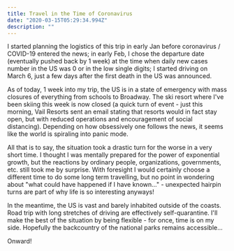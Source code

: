 ```yaml
---
title: Travel in the Time of Coronavirus
date: "2020-03-15T05:29:34.994Z"
description: ""
---
```


I started planning the logistics of this trip in early Jan before coronavirus / COVID-19 entered the news; in early Feb, I chose the departure date (eventually pushed back by 1 week) at the time when daily new cases number in the US was 0 or in the low single digits; I started driving on March 6, just a few days after the first death in the US was announced.

As of today, 1 week into my trip, the US is in a state of emergency with mass closures of everything from schools to Broadway. The ski resort where I've been skiing this week is now closed (a quick turn of event - just this morning, Vail Resorts sent an email stating that resorts would in fact stay open, but with reduced operations and encouragement of social distancing). Depending on how obsessively one follows the news, it seems like the world is spiraling into panic mode.

All that is to say, the situation took a drastic turn for the worse in a very short time. I thought I was mentally prepared for the power of exponential growth, but the reactions by ordinary people, organizations, governments, etc. still took me by surprise. With foresight I would certainly choose a different time to do some long term travelling, but no point in wondering about "what could have happened if I have known..." - unexpected hairpin turns are part of why life is so interesting anyways!

In the meantime, the US is vast and barely inhabited outside of the coasts. Road trip with long stretches of driving are effectively self-quarantine. I'll make the best of the situation by being flexible - for once, time is on my side. Hopefully the backcountry of the national parks remains accessible...

Onward!
